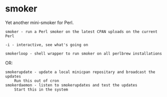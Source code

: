 smoker
======

Yet another mini-smoker for Perl.

    smoker - run a Perl smoker on the latest CPAN uploads on the current Perl

    -i - interactive, see what's going on

    smokerloop - shell wrapper to run smoker on all perlbrew installations

OR:

    smokerupdate - update a local minicpan repositary and broadcast the updates
    	Run this out of cron
    smokerdaemon - listen to smokerupdates and test the updates
    	Start this in the system
